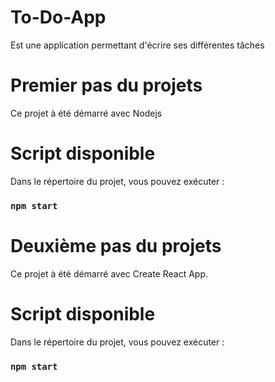 # To-Do-App
Est une application permettant d'écrire ses différentes tâches 
# Premier pas du projets
Ce projet à été démarré avec Nodejs 
# Script disponible 
Dans le répertoire du projet, vous pouvez exécuter :

### `npm start`

# Deuxième pas du projets 
Ce projet à été démarré avec Create React App.

# Script disponible 
Dans le répertoire du projet, vous pouvez exécuter :

### `npm start`
